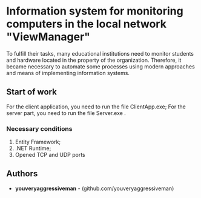# Information system for monitoring computers in the local network "ViewManager"
To fulfill their tasks, many educational institutions need to monitor students and hardware located in the property of the organization. Therefore, it became necessary to automate some processes using modern approaches and means of implementing information systems.

## Start of work

For the client application, you need to run the file ClientApp.exe;
For the server part, you need to run the file Server.exe .

### Necessary conditions

1. Entity Framework;
2. .NET Runtime;
3. Opened TCP and UDP ports

## Authors

* **youveryaggressiveman** - (github.com/youveryaggressiveman)

